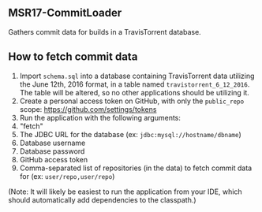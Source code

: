MSR17-CommitLoader
------------------

Gathers commit data for builds in a TravisTorrent database.


How to fetch commit data
------------------------

1. Import `schema.sql` into a database containing TravisTorrent data utilizing the June 12th, 2016 format, in a table named `travistorrent_6_12_2016`.  The table will be altered, so no other applications should be utilizing it.
2. Create a personal access token on GitHub, with only the `public_repo` scope: https://github.com/settings/tokens
3. Run the application with the following arguments:
  1. "fetch"
  2. The JDBC URL for the database (ex: `jdbc:mysql://hostname/dbname`)
  3. Database username
  4. Database password
  5. GitHub access token
  6. Comma-separated list of repositories (in the data) to fetch commit data for (ex: `user/repo,user/repo`)

(Note: It will likely be easiest to run the application from your IDE, which should automatically add dependencies to the classpath.)
